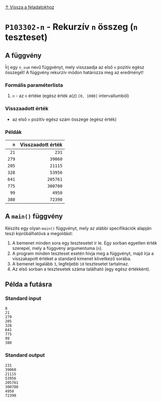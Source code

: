 
[↑ Vissza a feladatokhoz](./README.md)

# `P103302-n` - Rekurzív `n` összeg (`n` teszteset)

## A függvény

Írj egy `n_sum` nevű függvényt, mely visszaadja az első `n` pozitív egész összegét! A függvény rekurzív módon határozza meg az eredményt!

### Formális paraméterlista

1. `n` - az `n` értéke (egész érték a(z) `[0, 1000]` intervallumból)

### Visszaadott érték

* az első `n` pozitív egész szám összege (egész érték)

### Példák

| `n` | Visszaadott érték | 
| ---: | --: | 
| `21` | `231` | 
| `279` | `39060` | 
| `205` | `21115` | 
| `328` | `53956` | 
| `641` | `205761` | 
| `775` | `300700` | 
| `99` | `4950` | 
| `380` | `72390` | 

## A `main()` függvény

Készíts egy olyan `main()` függvényt, mely az alábbi specifikációk alapján teszi kipróbálhatóvá a megoldást:

1. A bemenet minden sora egy tesztesetet ír le. Egy sorban egyetlen érték szerepel, mely a függvény argumentuma (`n`).
1. A program minden teszteset esetén hívja meg a függvényt, majd írja a visszakapott értéket a standard kimenet következő sorába.
1. A bemenet legalább `3`, legfeljebb `10` tesztesetet tartalmaz.
1. Az első sorban a tesztesetek száma található (egy egész értékként).

## Példa a futásra

### Standard input

```
8
21
279
205
328
641
775
99
380
```

### Standard output

```
231
39060
21115
53956
205761
300700
4950
72390
```